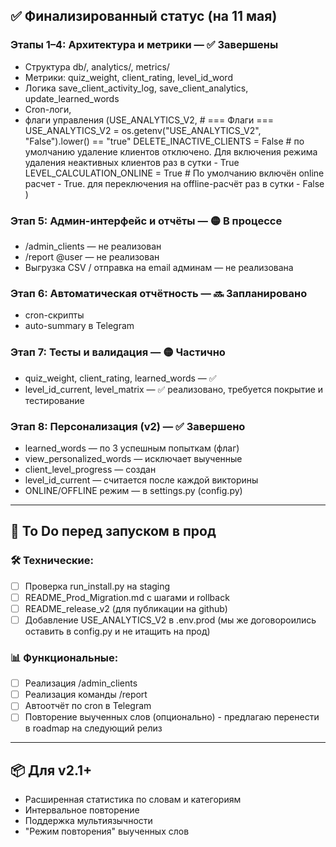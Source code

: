 ## ✅ Финализированный статус (на 11 мая)

### Этапы 1–4: Архитектура и метрики — ✅ Завершены
- Структура db/, analytics/, metrics/
- Метрики: quiz_weight, client_rating, level_id_word
- Логика save_client_activity_log, save_client_analytics, update_learned_words
- Cron-логи, 
- флаги управления (USE_ANALYTICS_V2, # === Флаги ===
USE_ANALYTICS_V2 = os.getenv("USE_ANALYTICS_V2", "False").lower() == "true"
DELETE_INACTIVE_CLIENTS = False  # по умолчанию удаление клиентов отключено. Для включения режима удаления неактивных клиентов раз в сутки - True
LEVEL_CALCULATION_ONLINE = True  # По умолчанию включён online расчет - True. для переключения на offline-расчёт раз в сутки - False 
)

### Этап 5: Админ-интерфейс и отчёты — 🟡 В процессе
- /admin_clients — не реализован
- /report @user — не реализован
- Выгрузка CSV / отправка на email админам — не реализована

### Этап 6: Автоматическая отчётность — 🔜 Запланировано
- cron-скрипты
- auto-summary в Telegram

### Этап 7: Тесты и валидация — 🟡 Частично
- quiz_weight, client_rating, learned_words — ✅
- level_id_current, level_matrix — ✅ реализовано, требуется покрытие и тестирование

### Этап 8: Персонализация (v2) — ✅ Завершено
- learned_words — по 3 успешным попыткам (флаг)
- view_personalized_words — исключает выученные
- client_level_progress — создан
- level_id_current — считается после каждой викторины
- ONLINE/OFFLINE режим — в settings.py (config.py)

---

## 📌 To Do перед запуском в прод

### 🛠 Технические:
- [ ] Проверка run_install.py на staging
- [ ] README_Prod_Migration.md с шагами и rollback
- [ ] README_release_v2 (для публикации на github)
- [ ] Добавление USE_ANALYTICS_V2 в .env.prod (мы же договороились оставить в config.py и не итащить на прод)

### 📊 Функциональные:
- [ ] Реализация /admin_clients
- [ ] Реализация команды /report
- [ ] Автоотчёт по cron в Telegram
- [ ] Повторение выученных слов (опционально) - предлагаю перенести в roadmap на следующий релиз

---

## 📦 Для v2.1+
- Расширенная статистика по словам и категориям
- Интервальное повторение
- Поддержка мультиязычности
- "Режим повторения" выученных слов